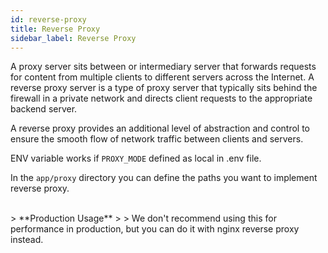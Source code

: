 ```yaml
---
id: reverse-proxy
title: Reverse Proxy
sidebar_label: Reverse Proxy
---
```


A proxy server sits between or intermediary server that forwards requests for content from multiple clients to different servers across the Internet. A reverse proxy server is a type of proxy server that typically sits behind the firewall in a private network and directs client requests to the appropriate backend server. 

A reverse proxy provides an additional level of abstraction and control to ensure the smooth flow of network traffic between clients and servers.


ENV variable works if ` PROXY_MODE ` defined as local in .env file.

In the `app/proxy` directory you can define the paths you want to implement reverse proxy.

<br>
> **Production Usage**
>
> We don't recommend using this for performance in production, but you can do it with nginx reverse proxy instead.
